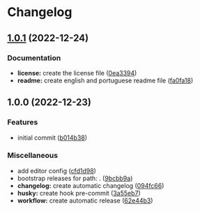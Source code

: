 # Changelog

## [1.0.1](https://github.com/NatanaelBorges/employee/compare/v1.0.0...v1.0.1) (2022-12-24)


### Documentation

* **license:** create the license file ([0ea3394](https://github.com/NatanaelBorges/employee/commit/0ea3394ee9f4d24f8fc02282be1de87a5c3004bd))
* **readme:** create english and portuguese readme file ([fa0fa18](https://github.com/NatanaelBorges/employee/commit/fa0fa181c2465222f831eba104469dd0446a1054))

## 1.0.0 (2022-12-23)


### Features

* initial commit ([b014b38](https://github.com/NatanaelBorges/employee/commit/b014b38e91e1b68fd37a341b22c5f8ecf5705c33))


### Miscellaneous

* add editor config ([cfd1d98](https://github.com/NatanaelBorges/employee/commit/cfd1d9852a38973fc1590f2d674d60d1c0e2e38d))
* bootstrap releases for path: . ([9bcbb9a](https://github.com/NatanaelBorges/employee/commit/9bcbb9af60571d481f169f002cbd01bbcef4838a))
* **changelog:** create automatic changelog ([094fc66](https://github.com/NatanaelBorges/employee/commit/094fc66394b18766a01042efcc81628354d4f439))
* **husky:** create hook pre-commit ([3a55eb7](https://github.com/NatanaelBorges/employee/commit/3a55eb710ae01d287bdee3017bfe8f9493302227))
* **workflow:** create automatic release ([62e44b3](https://github.com/NatanaelBorges/employee/commit/62e44b302f4e505c15729c8f794771a66dd24892))
